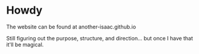 #  Howdy

The website can be found at another-isaac.github.io

Still figuring out the purpose, structure, and direction... but once I have that it'll be magical.
